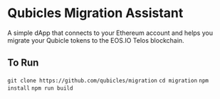 # Qubicles Migration Assistant

A simple dApp that connects to your Ethereum account and helps you migrate your Qubicle tokens to the EOS.IO Telos blockchain.

## To Run
`git clone https://github.com/qubicles/migration`
`cd migration`
`npm install`
`npm run build`